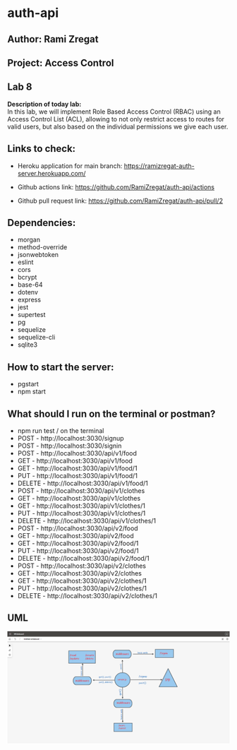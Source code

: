 # auth-api


## Author: Rami Zregat


## Project: Access Control


## Lab 8


**Description of today lab:**   
 In this lab, we will implement Role Based Access Control (RBAC) using an Access Control List (ACL), allowing to not only restrict access to routes for valid users, but also based on the individual permissions we give each user.


## Links to check:


- Heroku application for main branch: https://ramizregat-auth-server.herokuapp.com/

- Github actions link: https://github.com/RamiZregat/auth-api/actions

- Github pull request link: https://github.com/RamiZregat/auth-api/pull/2


## Dependencies:  

- morgan
- method-override
- jsonwebtoken
- eslint
- cors
- bcrypt
- base-64
- dotenv
- express
- jest
- supertest
- pg
- sequelize
- sequelize-cli
- sqlite3

## How to start the server:  
- pgstart
- npm start


## What should I run on the terminal or postman?  
- npm run test / on the terminal
- POST - http://localhost:3030/signup
- POST - http://localhost:3030/signin
- POST - http://localhost:3030/api/v1/food
- GET - http://localhost:3030/api/v1/food
- GET - http://localhost:3030/api/v1/food/1
- PUT - http://localhost:3030/api/v1/food/1
- DELETE - http://localhost:3030/api/v1/food/1
- POST - http://localhost:3030/api/v1/clothes
- GET - http://localhost:3030/api/v1/clothes
- GET - http://localhost:3030/api/v1/clothes/1
- PUT - http://localhost:3030/api/v1/clothes/1
- DELETE - http://localhost:3030/api/v1/clothes/1
- POST - http://localhost:3030/api/v2/food
- GET - http://localhost:3030/api/v2/food
- GET - http://localhost:3030/api/v2/food/1
- PUT - http://localhost:3030/api/v2/food/1
- DELETE - http://localhost:3030/api/v2/food/1
- POST - http://localhost:3030/api/v2/clothes
- GET - http://localhost:3030/api/v2/clothes
- GET - http://localhost:3030/api/v2/clothes/1
- PUT - http://localhost:3030/api/v2/clothes/1
- DELETE - http://localhost:3030/api/v2/clothes/1

## UML

![](./UML-image/UML8.png)
